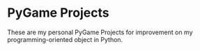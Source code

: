 # PyGame Projects
These are my personal PyGame Projects for improvement on my programming-oriented object in Python.
